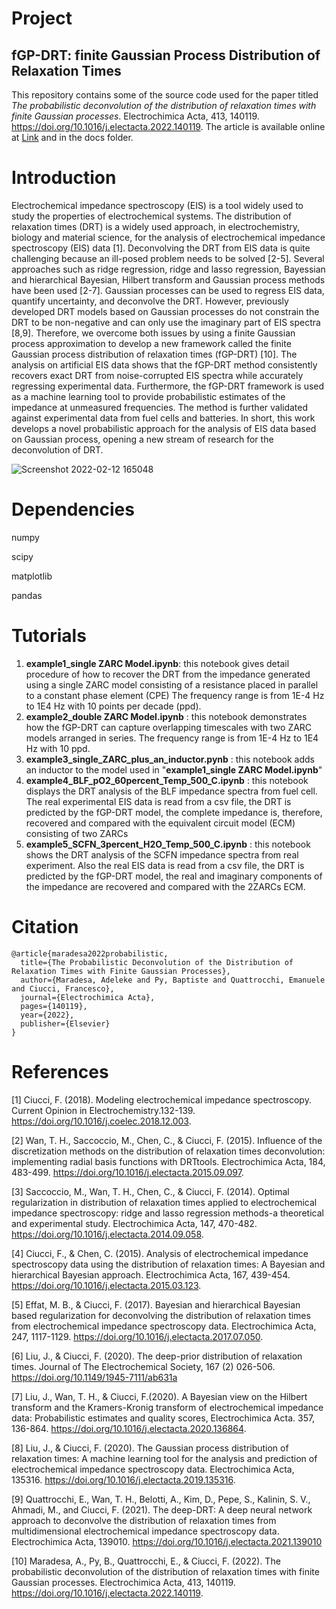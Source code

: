 # Project

## fGP-DRT: finite Gaussian Process Distribution of Relaxation Times

This repository contains some of the source code used for the paper titled *The probabilistic deconvolution of the distribution of relaxation times with finite Gaussian processes*. Electrochimica Acta, 413, 140119. https://doi.org/10.1016/j.electacta.2022.140119. The article is available online at [Link](https://doi.org/10.1016/j.electacta.2022.140119) and in the docs folder.

# Introduction
Electrochemical impedance spectroscopy (EIS) is a tool widely used to study the properties of electrochemical systems. The distribution of relaxation times (DRT) is a widely used approach, in electrochemistry, biology and material science, for the analysis of electrochemical impedance 
spectroscopy (EIS) data [1]. Deconvolving the DRT from EIS data is quite challenging because an ill-posed problem needs to be solved [2-5]. Several approaches such as ridge regression, ridge and lasso regression, Bayessian and hierarchical Bayesian, Hilbert transform and Gaussian process methods have been used [2-7]. Gaussian processes can be used to regress EIS data, quantify uncertainty, and deconvolve the DRT. However, previously developed DRT models based on Gaussian processes do not constrain the DRT to be non-negative and can only use the imaginary part of EIS spectra [8,9]. Therefore, we overcome both issues by using a finite Gaussian process approximation to develop a new framework called the finite Gaussian process distribution of relaxation times (fGP-DRT) [10]. The analysis on artificial EIS data shows that the fGP-DRT method consistently recovers exact DRT from noise-corrupted EIS spectra while accurately regressing experimental data. Furthermore, the fGP-DRT framework is used as a machine learning tool to provide probabilistic estimates of the impedance at unmeasured frequencies. The method is further validated against experimental data from fuel cells and batteries. In short, this work develops a novel probabilistic approach for the analysis of EIS data based on Gaussian process, opening a new stream of research for the deconvolution of DRT. 

![Screenshot 2022-02-12 165048](https://user-images.githubusercontent.com/99115272/153704506-9184e95d-4a07-4233-ac7f-cbb4bbdee680.gif)

# Dependencies
numpy

scipy

matplotlib

pandas

# Tutorials
1. **example1_single ZARC Model.ipynb**: this notebook gives detail procedure of how to recover the DRT from the impedance generated using a single ZARC model consisting of a resistance placed in parallel to a constant phase element (CPE) The frequency range is from 1E-4 Hz to 1E4 Hz with 10 points per decade (ppd).
2. **example2_double ZARC Model.ipynb** : this notebook demonstrates how the fGP-DRT can capture overlapping timescales with two ZARC models arranged in series. The frequency range is from 1E-4 Hz to 1E4 Hz with 10 ppd.
3. **example3_single_ZARC_plus_an_inductor.pynb** : this notebook adds an inductor to the model used in "**example1_single ZARC Model.ipynb**"
4. **example4_BLF_pO2_60percent_Temp_500_C.ipynb** : this notebook displays the DRT analysis of the BLF impedance spectra from fuel cell. The real experimental EIS data is read from a csv file, the DRT is predicted by the fGP-DRT model, the complete impedance is, therefore, recovered and compared with the equivalent circuit model (ECM) consisting of two ZARCs
5. **example5_SCFN_3percent_H2O_Temp_500_C.ipynb** : this notebook shows the DRT analysis of the SCFN impedance spectra from real experiment. Also the real EIS data is read from a csv file, the DRT is predicted by the fGP-DRT model, the real and imaginary components of the impedance are recovered and compared with the 2ZARCs ECM. 

# Citation

```
@article{maradesa2022probabilistic,
  title={The Probabilistic Deconvolution of the Distribution of Relaxation Times with Finite Gaussian Processes},
  author={Maradesa, Adeleke and Py, Baptiste and Quattrocchi, Emanuele and Ciucci, Francesco},
  journal={Electrochimica Acta},
  pages={140119},
  year={2022},
  publisher={Elsevier}
}

```

# References
[1] Ciucci, F. (2018). Modeling electrochemical impedance spectroscopy. Current Opinion in Electrochemistry.132-139. https://doi.org/10.1016/j.coelec.2018.12.003. 

[2] Wan, T. H., Saccoccio, M., Chen, C., & Ciucci, F. (2015). Influence of the discretization methods on the distribution of relaxation times deconvolution: implementing radial basis functions with DRTtools. Electrochimica Acta, 184, 483-499. https://doi.org/10.1016/j.electacta.2015.09.097.

[3] Saccoccio, M., Wan, T. H., Chen, C., & Ciucci, F. (2014). Optimal regularization in distribution of relaxation times applied to electrochemical impedance spectroscopy: ridge and lasso regression methods-a theoretical and experimental study. Electrochimica Acta, 147, 470-482. https://doi.org/10.1016/j.electacta.2014.09.058.

[4] Ciucci, F., & Chen, C. (2015). Analysis of electrochemical impedance spectroscopy data using the distribution of relaxation times: A Bayesian and hierarchical Bayesian approach. Electrochimica Acta, 167, 439-454. https://doi.org/10.1016/j.electacta.2015.03.123.

[5] Effat, M. B., & Ciucci, F. (2017). Bayesian and hierarchical Bayesian based regularization for deconvolving the distribution of relaxation times from electrochemical impedance spectroscopy data. Electrochimica Acta, 247, 1117-1129. https://doi.org/10.1016/j.electacta.2017.07.050.

[6]   Liu, J., & Ciucci, F. (2020). The deep-prior distribution of relaxation times. Journal of The Electrochemical Society, 167 (2) 026-506. https://doi.org/10.1149/1945-7111/ab631a

[7] Liu, J., Wan, T. H., & Ciucci, F.(2020). A Bayesian view on the Hilbert transform and the Kramers-Kronig transform of electrochemical impedance data: Probabilistic estimates and quality scores, Electrochimica Acta. 357, 136-864. https://doi.org/10.1016/j.electacta.2020.136864.

[8] Liu, J., & Ciucci, F. (2020). The Gaussian process distribution of relaxation times: A machine learning tool for the analysis and prediction of electrochemical impedance spectroscopy data. Electrochimica Acta, 135316. https://doi.org/10.1016/j.electacta.2019.135316.

[9] Quattrocchi, E., Wan, T. H., Belotti, A., Kim, D., Pepe, S., Kalinin, S. V., Ahmadi, M., and Ciucci, F. (2021). The deep-DRT: A deep neural network approach to deconvolve the distribution of relaxation times from multidimensional electrochemical impedance spectroscopy data. Electrochimica Acta, 139010. https://doi.org/10.1016/j.electacta.2021.139010

[10] Maradesa, A., Py, B., Quattrocchi, E., & Ciucci, F. (2022). The probabilistic deconvolution of the distribution of relaxation times with finite Gaussian processes. Electrochimica Acta, 413, 140119. https://doi.org/10.1016/j.electacta.2022.140119.
